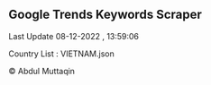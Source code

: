 

## Google Trends Keywords Scraper 
 
Last Update 08-12-2022 , 13:59:06

Country List :
VIETNAM.json



© Abdul Muttaqin 
